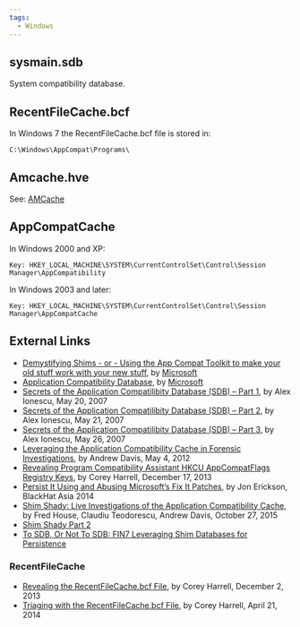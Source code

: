 ```yaml
---
tags:
  - Windows
---
```

## sysmain.sdb

System compatibility database.

## RecentFileCache.bcf

In Windows 7 the RecentFileCache.bcf file is stored in:

    C:\Windows\AppCompat\Programs\

## Amcache.hve

See: [AMCache](amcache.md)

## AppCompatCache

In Windows 2000 and XP:

    Key: HKEY_LOCAL_MACHINE\SYSTEM\CurrentControlSet\Control\Session Manager\AppCompatibility

In Windows 2003 and later:

    Key: HKEY_LOCAL_MACHINE\SYSTEM\CurrentControlSet\Control\Session Manager\AppCompatCache

## External Links

* [Demystifying Shims - or - Using the App Compat Toolkit to make your old stuff work with your new stuff](https://techcommunity.microsoft.com/t5/ask-the-performance-team/demystifying-shims-or-using-the-app-compat-toolkit-to-make-your/ba-p/374947),
  by [Microsoft](microsoft.md)
* [Application Compatibility Database](https://learn.microsoft.com/en-us/windows/win32/devnotes/application-compatibility-database),
  by [Microsoft](microsoft.md)
* [Secrets of the Application Compatilibity Database (SDB) – Part 1](https://www.alex-ionescu.com/?p=39),
  by Alex Ionescu, May 20, 2007
* [Secrets of the Application Compatilibity Database (SDB) – Part 2](https://www.alex-ionescu.com/?p=40),
  by Alex Ionescu, May 21, 2007
* [Secrets of the Application Compatilibity Database (SDB) – Part 3](https://www.alex-ionescu.com/?p=41),
  by Alex Ionescu, May 26, 2007
* [Leveraging the Application Compatibility Cache in Forensic Investigations](https://dl.mandiant.com/EE/library/Whitepaper_ShimCacheParser.pdf),
  by Andrew Davis, May 4, 2012
* [Revealing Program Compatibility Assistant HKCU AppCompatFlags Registry Keys](http://journeyintoir.blogspot.com/2013/12/revealing-program-compatibility.html),
  by Corey Harrell, December 17, 2013
* [Persist It Using and Abusing Microsoft’s Fix It Patches](https://www.blackhat.com/docs/asia-14/materials/Erickson/WP-Asia-14-Erickson-Persist-It-Using-And-Abusing-Microsofts-Fix-It-Patches.pdf),
  by Jon Erickson, BlackHat Asia 2014
* [Shim Shady: Live Investigations of the Application Compatibility Cache](https://www.fireeye.com/blog/threat-research/2015/10/shim_shady_live_inv.html),
  by Fred House, Claudiu Teodorescu, Andrew Davis, October 27, 2015
* [Shim Shady Part 2](https://www.fireeye.com/blog/threat-research/2015/10/shim_shady_live_inv/shim-shady-part-2.html)
* [To SDB, Or Not To SDB: FIN7 Leveraging Shim Databases for Persistence](https://www.mandiant.com/resources/blog/fin7-shim-databases-persistence)

### RecentFileCache

* [Revealing the RecentFileCache.bcf File](http://journeyintoir.blogspot.com/2013/12/revealing-recentfilecachebcf-file.html),
  by Corey Harrell, December 2, 2013
* [Triaging with the RecentFileCache.bcf File](http://journeyintoir.blogspot.com/2014/04/triaging-with-recentfilecachebcf-file.html),
  by Corey Harrell, April 21, 2014
